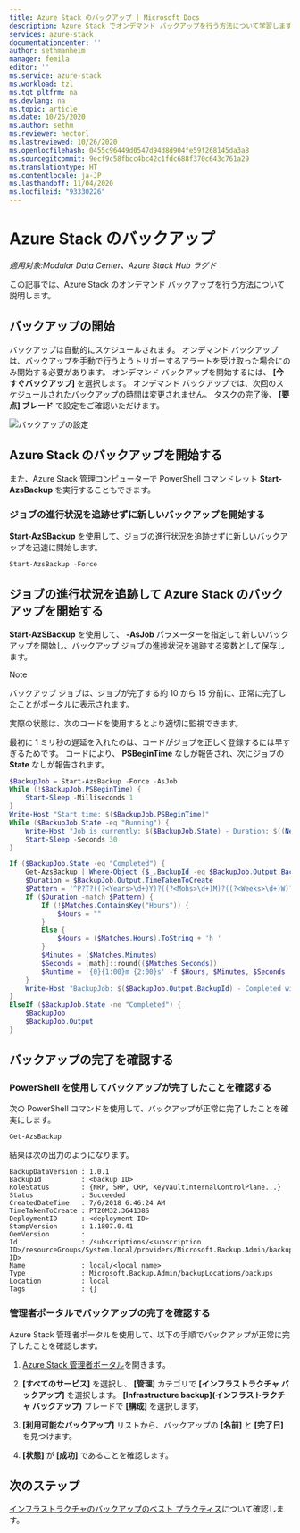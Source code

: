 ```yaml
---
title: Azure Stack のバックアップ | Microsoft Docs
description: Azure Stack でオンデマンド バックアップを行う方法について学習します。
services: azure-stack
documentationcenter: ''
author: sethmanheim
manager: femila
editor: ''
ms.service: azure-stack
ms.workload: tzl
ms.tgt_pltfrm: na
ms.devlang: na
ms.topic: article
ms.date: 10/26/2020
ms.author: sethm
ms.reviewer: hectorl
ms.lastreviewed: 10/26/2020
ms.openlocfilehash: 0455c96449d0547d94d8d904fe59f268145da3a8
ms.sourcegitcommit: 9ecf9c58fbcc4bc42c1fdc688f370c643c761a29
ms.translationtype: HT
ms.contentlocale: ja-JP
ms.lasthandoff: 11/04/2020
ms.locfileid: "93330226"
---
```

# <a name="back-up-azure-stack"></a>Azure Stack のバックアップ

*適用対象:Modular Data Center、Azure Stack Hub ラグド*

この記事では、Azure Stack のオンデマンド バックアップを行う方法について説明します。

## <a name="start-backup"></a>バックアップの開始

バックアップは自動的にスケジュールされます。 オンデマンド バックアップは、バックアップを手動で行うようトリガーするアラートを受け取った場合にのみ開始する必要があります。 オンデマンド バックアップを開始するには、 **[今すぐバックアップ]** を選択します。 オンデマンド バックアップでは、次回のスケジュールされたバックアップの時間は変更されません。 タスクの完了後、 **[要点] ブレード** で設定をご確認いただけます。

![バックアップの設定](media/azure-stack-backup-back-up-azure-stack-tzl/on-demand-backup.png)

## <a name="start-azure-stack-backup"></a>Azure Stack のバックアップを開始する

また、Azure Stack 管理コンピューターで PowerShell コマンドレット **Start-AzsBackup** を実行することもできます。

### <a name="start-a-new-backup-without-job-progress-tracking"></a>ジョブの進行状況を追跡せずに新しいバックアップを開始する

**Start-AzSBackup** を使用して、ジョブの進行状況を追跡せずに新しいバックアップを迅速に開始します。

```powershell
Start-AzsBackup -Force
```

## <a name="start-azure-stack-backup-with-job-progress-tracking"></a>ジョブの進行状況を追跡して Azure Stack のバックアップを開始する

**Start-AzSBackup** を使用して、 **-AsJob** パラメーターを指定して新しいバックアップを開始し、バックアップ ジョブの進捗状況を追跡する変数として保存します。

> [!NOTE]
> バックアップ ジョブは、ジョブが完了する約 10 から 15 分前に、正常に完了したことがポータルに表示されます。
>
> 実際の状態は、次のコードを使用するとより適切に監視できます。

最初に 1 ミリ秒の遅延を入れたのは、コードがジョブを正しく登録するには早すぎるためです。 コードにより、 **PSBeginTime** なしが報告され、次にジョブの **State** なしが報告されます。

```powershell
$BackupJob = Start-AzsBackup -Force -AsJob
While (!$BackupJob.PSBeginTime) {
    Start-Sleep -Milliseconds 1
}
Write-Host "Start time: $($BackupJob.PSBeginTime)"
While ($BackupJob.State -eq "Running") {
    Write-Host "Job is currently: $($BackupJob.State) - Duration: $((New-TimeSpan -Start ($BackupJob.PSBeginTime) -End (Get-Date)).ToString().Split(".")[0])"
    Start-Sleep -Seconds 30
}

If ($BackupJob.State -eq "Completed") {
    Get-AzsBackup | Where-Object {$_.BackupId -eq $BackupJob.Output.BackupId}
    $Duration = $BackupJob.Output.TimeTakenToCreate
    $Pattern = '^P?T?((?<Years>\d+)Y)?((?<Mohs>\d+)M)?((?<Weeks>\d+)W)?((?<Days>\d+)D)?(T((?<Hours>\d+)H)?((?<Minutes>\d+)M)?((?<Seconds>\d*(\.)?\d*)S)?)$'
    If ($Duration -match $Pattern) {
        If (!$Matches.ContainsKey("Hours")) {
            $Hours = ""
        } 
        Else {
            $Hours = ($Matches.Hours).ToString + 'h '
        }
        $Minutes = ($Matches.Minutes)
        $Seconds = [math]::round(($Matches.Seconds))
        $Runtime = '{0}{1:00}m {2:00}s' -f $Hours, $Minutes, $Seconds
    }
    Write-Host "BackupJob: $($BackupJob.Output.BackupId) - Completed with Status: $($BackupJob.Output.Status) - It took: $($Runtime) to run" -ForegroundColor Green
}
ElseIf ($BackupJob.State -ne "Completed") {
    $BackupJob
    $BackupJob.Output
}
```

## <a name="confirm-backup-has-completed"></a>バックアップの完了を確認する

### <a name="confirm-backup-has-completed-using-powershell"></a>PowerShell を使用してバックアップが完了したことを確認する

次の PowerShell コマンドを使用して、バックアップが正常に完了したことを確実にします。

```powershell
Get-AzsBackup
```

結果は次の出力のようになります。

```shell
BackupDataVersion : 1.0.1
BackupId          : <backup ID>
RoleStatus        : {NRP, SRP, CRP, KeyVaultInternalControlPlane...}
Status            : Succeeded
CreatedDateTime   : 7/6/2018 6:46:24 AM
TimeTakenToCreate : PT20M32.364138S
DeploymentID      : <deployment ID>
StampVersion      : 1.1807.0.41
OemVersion        : 
Id                : /subscriptions/<subscription ID>/resourceGroups/System.local/providers/Microsoft.Backup.Admin/backupLocations/local/backups/<backup ID>
Name              : local/<local name>
Type              : Microsoft.Backup.Admin/backupLocations/backups
Location          : local
Tags              : {}
```

### <a name="confirm-backup-has-completed-in-the-administrator-portal"></a>管理者ポータルでバックアップの完了を確認する

Azure Stack 管理者ポータルを使用して、以下の手順でバックアップが正常に完了したことを確認します。

1. [Azure Stack 管理者ポータル](../../operator/azure-stack-manage-portals.md)を開きます。

2. **[すべてのサービス]** を選択し、 **[管理]** カテゴリで **[インフラストラクチャ バックアップ]** を選択します。 **[Infrastructure backup]\(インフラストラクチャ バックアップ\)** ブレードで **[構成]** を選択します。

3. **[利用可能なバックアップ]** リストから、バックアップの **[名前]** と **[完了日]** を見つけます。

4. **[状態]** が **[成功]** であることを確認します。

## <a name="next-steps"></a>次のステップ

[インフラストラクチャのバックアップのベスト プラクティス](azure-stack-backup-best-practices-tzl.md)について確認します。
